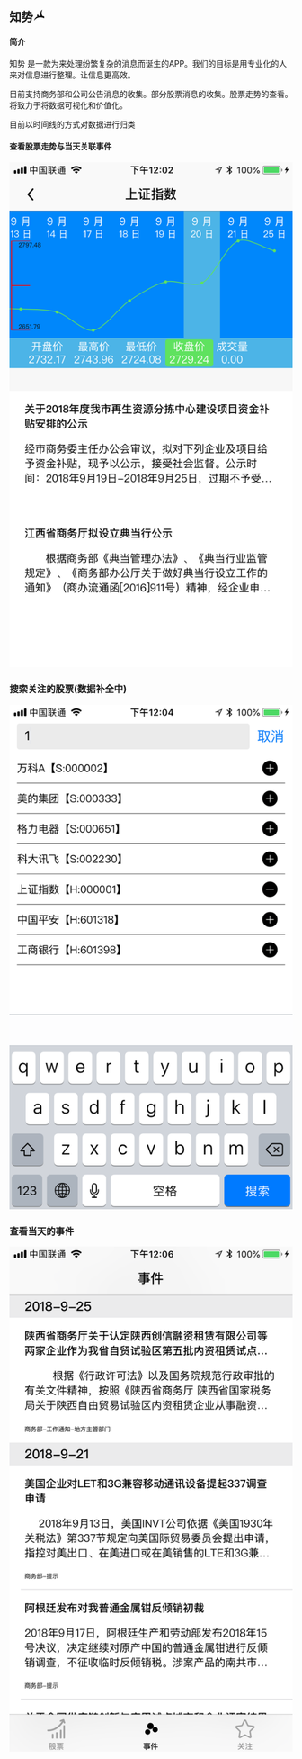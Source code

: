 ## 知势![](/assets/icon-20.png)

#### 简介

知势 是一款为来处理纷繁复杂的消息而诞生的APP。我们的目标是用专业化的人来对信息进行整理。让信息更高效。

目前支持商务部和公司公告消息的收集。部分股票消息的收集。股票走势的查看。将致力于将数据可视化和价值化。

目前以时间线的方式对数据进行归类

#### 查看股票走势与当天关联事件

![](/assets/IMG_2082.PNG)

### 搜索关注的股票\(数据补全中\)

![](/assets/IMG_2088.PNG)

### 查看当天的事件

![](/assets/IMG_2089.PNG)

